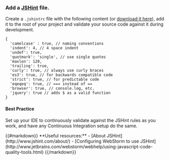 ### Add a [JSHint](http://www.jshint.com/about/) file.
Create a `.jshintrc` file with the following content (or [download it here]()), add it to the root of your project and validate your source code
against it during development.

    {
      'camelcase' : true, // naming conventions
      'indent': 4, // 4 space indent
      'undef': true,
      'quotmark': 'single', // use single quotes
      'maxlen': 120,
      'trailing': true,
      'curly': true, // always use curly braces
      'es3': true, // for backwards compatible code
      'strict': true, // for predictable code
      'eqeqeq': true, // === instead of ==
      'browser': true, // console.log, etc.
      'jquery': true // adds $ as a valid function
    }

#### Best Practice
Set up your IDE to continuously validate against the JSHint rules as you work, and have any Continuous Integration setup
 do the same.

<div class='panel'>
{{#markdown}}
**Useful resources:**
- [About JSHint](http://www.jshint.com/about/)
- [Configuring WebStorm to use JSHint](http://www.jetbrains.com/webstorm/webhelp/using-javascript-code-quality-tools.html)
{{/markdown}}
</div>